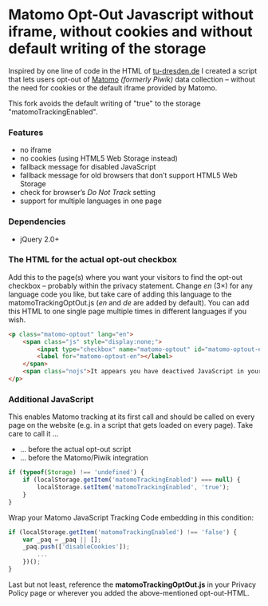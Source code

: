 # Matomo Opt-Out Javascript without iframe, without cookies and without default writing of the storage

Inspired by one line of code in the HTML of [tu-dresden.de](https://tu-dresden.de/) I created a script that lets users opt-out of [Matomo](https://matomo.org/) *(formerly Piwik)* data collection – without the need for cookies or the default iframe provided by Matomo.

This fork avoids the default writing of "true" to the storage "matomoTrackingEnabled". 

### Features

- no iframe
- no cookies (using HTML5 Web Storage instead)
- fallback message for disabled JavaScript
- fallback message for old browsers that don’t support HTML5 Web Storage
- check for browser’s *Do Not Track* setting
- support for multiple languages in one page

### Dependencies
- jQuery 2.0+

### The HTML for the actual opt-out checkbox
Add this to the page(s) where you want your visitors to find the opt-out checkbox – probably within the privacy statement.
Change *en* (3×) for any language code you like, but take care of adding this language to the matomoTrackingOptOut.js (*en* and *de* are added by default). You can add this HTML to one single page multiple times in different languages if you wish.
```html
<p class="matomo-optout" lang="en">
    <span class="js" style="display:none;">
        <input type="checkbox" name="matomo-optout" id="matomo-optout-en" checked>
        <label for="matomo-optout-en"></label>
    </span>
    <span class="nojs">It appears you have deactived JavaScript in your browser. This feature is only available with JavaScript turned on. If you don’t want your data to be collected, you can still turn on <em>Do Not Track</em> in your browser which is a general setting and is being respected by our Matomo installation.</span>
</p>
```
### Additional JavaScript
This enables Matomo tracking at its first call and should be called on every page on the website (e.g. in a script that gets loaded on every page). Take care to call it …
- … before the actual opt-out script
- … before the Matomo/Piwik integration

```javascript
if (typeof(Storage) !== 'undefined') {
	if (localStorage.getItem('matomoTrackingEnabled') === null) {
		localStorage.setItem('matomoTrackingEnabled', 'true');
	}
}
```

Wrap your Matomo JavaScript Tracking Code embedding in this condition:

```javascript
if (localStorage.getItem('matomoTrackingEnabled') !== 'false') {
    var _paq = _paq || [];
    _paq.push(['disableCookies']);
        ...
    })();
}
```
Last but not least, reference the **matomoTrackingOptOut.js** in your Privacy Policy page or wherever you added the above-mentioned opt-out-HTML.
